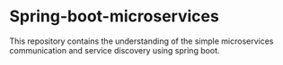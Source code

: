# Spring-boot-microservices
This repository contains the understanding of the simple microservices communication and service discovery using spring boot.
